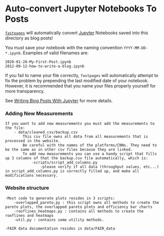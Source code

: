 # Auto-convert Jupyter Notebooks To Posts

[`fastpages`](https://github.com/fastai/fastpages) will automatically convert [Jupyter](https://jupyter.org/) Notebooks saved into this directory as blog posts!

You must save your notebook with the naming convention `YYYY-MM-DD-*.ipynb`.  Examples of valid filenames are:

```shell
2020-01-28-My-First-Post.ipynb
2012-09-12-how-to-write-a-blog.ipynb
```

If you fail to name your file correctly, `fastpages` will automatically attempt to fix the problem by prepending the last modified date of your notebook. However, it is recommended that you name your files properly yourself for more transparency.

See [Writing Blog Posts With Jupyter](https://github.com/fastai/fastpages#writing-blog-posts-with-jupyter) for more details.


### Adding New Measurements
	If you want to add new measurements you must add the measurements to the file: 
		- data/cleaned_csv/backup.csv
			This csv file owns all data from all measurements that is processed in the website.
			Be careful with the names of the platforms/CNNs. They need to be the same as in other csv files because they are linked.
			To add new measurements you can use a handy script that fills up 3 columns of that the backup.csv file automatically, which is:
				-scripts/script_add_columns.py
					-please verify if all data (throughput values, etc...) in script_add_columns.py is correctly filled up, and make all modifications necessary.
			


### Website structure
	-Most code to generate plots resides in 3 scripts:
		-overlapped_pareto.py : this script owns all methods to create the pareto plots, the overlapped pareto plots and efficiency bar charts
		-rooflines_heatmaps.py : contains all methods to create the rooflines and heatmaps
		-util.py : contains some utility methods. 
		
	-FAIR data documentation resides in data/FAIR_data
	